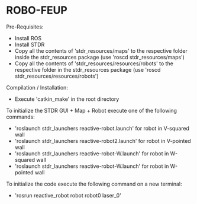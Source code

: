 # ROBO-FEUP

 Pre-Requisites:
 * Install ROS
 * Install STDR
 * Copy all the contents of 'stdr_resources/maps' to the respective folder inside the stdr_resources package (use 'roscd stdr_resources/maps')
 * Copy all the contents of 'stdr_resources/resources/robots' to the respective folder in the stdr_resources package
         (use 'roscd stdr_resources/resources/robots')

 Compilation / Installation:
 * Execute 'catkin_make' in the root directory

To initialize the STDR GUI + Map + Robot execute one of the following commands:
   
 * 'roslaunch stdr_launchers reactive-robot.launch' for robot in V-squared wall
 * 'roslaunch stdr_launchers reactive-robot2.launch' for robot in V-pointed wall
 * 'roslaunch stdr_launchers reactive-robot-W.launch' for robot in W-squared wall
 * 'roslaunch stdr_launchers reactive-robot-W.launch' for robot in W-pointed wall
 
 To initialize the code execute the following command on a new terminal:
 
 * 'rosrun reactive_robot robot robot0 laser_0'
 
